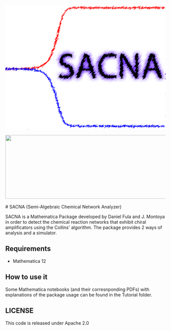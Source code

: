 ![Texto alternativo](sacna_logo.png)

<p align="center">
  <img width="600" height="200" src="https://www.python.org/python-.png">
</p>
# SACNA (Semi-Algebraic Chemical Network Analyzer)

SACNA is a Mathematica Package developed by Daniel Fula and J. Montoya in order to detect the chemical reaction networks that exhibit chiral
amplificators using the Collins' algorithm. The package provides 2 ways of analysis and a simulator.

## Requirements

* Mathematica 12

## How to use it
Some Mathematica notebooks (and their corresnponding PDFs) with explanations of the package usage can be found in the Tutorial folder.

## LICENSE
This code is released under Apache 2.0
